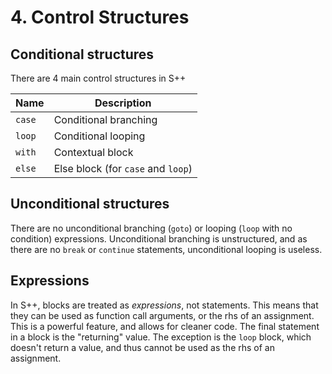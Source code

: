 # 4. Control Structures

## Conditional structures
There are 4 main control structures in S++

| Name   | Description                        |
|--------|------------------------------------|
| `case` | Conditional branching              |
| `loop` | Conditional looping                |
| `with` | Contextual block                   |
| `else` | Else block (for `case` and `loop`) |

## Unconditional structures
There are no unconditional branching (`goto`) or looping (`loop` with no condition) expressions. Unconditional branching
is unstructured, and as there are no `break` or `continue` statements, unconditional looping is useless.

## Expressions
In S++, blocks are treated as _expressions_, not statements. This means that they can be used as function call
arguments, or the rhs of an assignment. This is a powerful feature, and allows for cleaner code. The final statement in
a block is the "returning" value. The exception is the `loop` block, which doesn't return a value, and thus cannot be
used as the rhs of an assignment.
